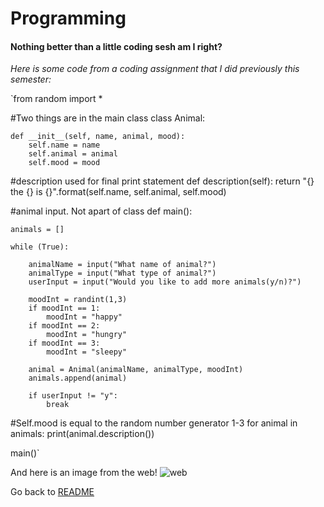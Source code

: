 # Programming

#### Nothing better than a little coding sesh am I right? 

*Here is some code from a coding assignment that I did previously this semester:*



`from random import *

#Two things are in the main class
class Animal:
    

    def __init__(self, name, animal, mood):
        self.name = name
        self.animal = animal
        self.mood = mood

#description used for final print statement
    def description(self):
        return "{} the {} is {}".format(self.name, self.animal, self.mood)

#animal input. Not apart of class
def main():
    
    animals = []
    
    while (True):
    
        animalName = input("What name of animal?")
        animalType = input("What type of animal?")
        userInput = input("Would you like to add more animals(y/n)?")
    
        moodInt = randint(1,3)
        if moodInt == 1:
            moodInt = "happy"
        if moodInt == 2:
            moodInt = "hungry"
        if moodInt == 3:
            moodInt = "sleepy"
    
        animal = Animal(animalName, animalType, moodInt)
        animals.append(animal)
    
        if userInput != "y":
            break

#Self.mood is equal to the random number generator 1-3
    for animal in animals:
        print(animal.description())

main()`

And here is an image from the web!
![web](https://www.google.com/search?q=shrek+image&rlz=1C5CHFA_enUS857US857&sxsrf=ALeKk03U3OhR6P37Bwpe-Hd3zCkeSuVhtQ:1588988226123&source=lnms&tbm=isch&sa=X&ved=2ahUKEwjLrpS20qXpAhXWZc0KHde6DEMQ_AUoAXoECBEQAw&biw=1054&bih=1018#imgrc=88Lz1YzeoY4sRM)



Go back to [README](READ.md)


